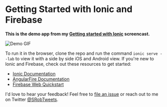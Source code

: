 # Getting Started with Ionic and Firebase

**This is the demo app from my [Getting started with Ionic](http://youtu.be/zj8ZFV9vv9k) screencast.**

![Demo GIF](ionic.gif)

To run it in the browser, clone the repo and run the command `ionic serve --lab` to view it with a side by side iOS and Android view. If you're new to Ionic and Firebase, check out these resources to get started:

* [Ionic Documentation](http://ionicframework.com/docs/)
* [AngularFire Documentation](https://www.firebase.com/docs/web/libraries/angular/)
* [Firebase Web Quickstart](https://www.firebase.com/docs/web/quickstart.html)

I'd love to hear your feedback! Feel free to [file an issue](https://github.com/sararob/ionic-fb-groceries/issues) or reach out to me on Twitter [@SRobTweets](https://twitter.com/srobtweets).